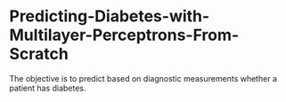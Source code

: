 # Predicting-Diabetes-with-Multilayer-Perceptrons-From-Scratch
The objective is to predict based on diagnostic measurements whether a patient has diabetes.
